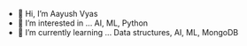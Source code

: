 - 👋 Hi, I’m Aayush Vyas
- 👀 I’m interested in ... AI, ML, Python 
- 🌱 I’m currently learning ... Data structures, AI, ML, MongoDB 

<!---
AayushVyas12/AayushVyas12 is a ✨ special ✨ repository because its `README.md` (this file) appears on your GitHub profile.
You can click the Preview link to take a look at your changes.
--->
